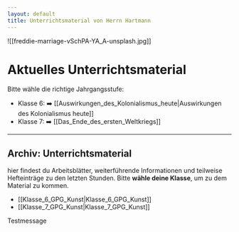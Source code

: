 ```yaml
---
layout: default
title: Unterrichtsmaterial von Herrn Hartmann
---
```

![[freddie-marriage-vSchPA-YA_A-unsplash.jpg]]

# Aktuelles Unterrichtsmaterial

Bitte wähle die richtige Jahrgangsstufe:

- Klasse 6: ➡️ [[Auswirkungen_des_Kolonialismus_heute|Auswirkungen des Kolonialismus heute]]
- Klasse 7: ➡️ [[Das_Ende_des_ersten_Weltkriegs]]
 
---
## Archiv: Unterrichtsmaterial

hier findest du Arbeitsblätter, weiterführende Informationen und teilweise Hefteinträge zu den letzten Stunden. Bitte **wähle deine Klasse**, um zu dem Material zu kommen.

- [[Klasse_6_GPG_Kunst|Klasse_6_GPG_Kunst]]
- [[Klasse_7_GPG_Kunst|Klasse_7_GPG_Kunst]]


 Testmessage